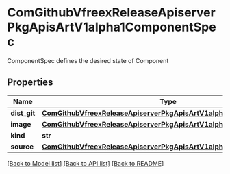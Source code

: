 # ComGithubVfreexReleaseApiserverPkgApisArtV1alpha1ComponentSpec

ComponentSpec defines the desired state of Component
## Properties
Name | Type | Description | Notes
------------ | ------------- | ------------- | -------------
**dist_git** | [**ComGithubVfreexReleaseApiserverPkgApisArtV1alpha1ComponentDistGit**](ComGithubVfreexReleaseApiserverPkgApisArtV1alpha1ComponentDistGit.md) |  | [optional] 
**image** | [**ComGithubVfreexReleaseApiserverPkgApisArtV1alpha1ComponentImage**](ComGithubVfreexReleaseApiserverPkgApisArtV1alpha1ComponentImage.md) |  | [optional] 
**kind** | **str** |  | [optional] 
**source** | [**ComGithubVfreexReleaseApiserverPkgApisArtV1alpha1ComponentSource**](ComGithubVfreexReleaseApiserverPkgApisArtV1alpha1ComponentSource.md) |  | [optional] 

[[Back to Model list]](../README.md#documentation-for-models) [[Back to API list]](../README.md#documentation-for-api-endpoints) [[Back to README]](../README.md)


